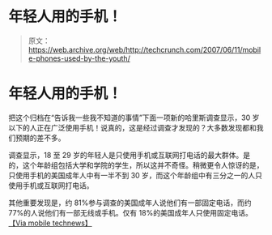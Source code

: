# 年轻人用的手机！

> 原文：<https://web.archive.org/web/http://techcrunch.com/2007/06/11/mobile-phones-used-by-the-youth/>

# 年轻人用的手机！

把这个归档在“告诉我一些我不知道的事情”下面一项新的哈里斯调查显示，30 岁以下的人正在广泛使用手机！说真的，这是经过调查才发现的？大多数发现都和我们预期的差不多。

调查显示，18 至 29 岁的年轻人是只使用手机或互联网打电话的最大群体。是的，这个年龄组包括大学和学院的学生，所以这并不奇怪。稍微更令人惊讶的是，只使用手机的美国成年人中有一半不到 30 岁，而这个年龄组中有三分之一的人只使用手机或互联网打电话。

其他重要发现是，约 81%参与调查的美国成年人说他们有一部固定电话，而约 77%的人说他们有一部无线或手机。仅有 18%的美国成年人只使用固定电话。
[【Via mobile technews】](https://web.archive.org/web/20130628164706/http://www.mobiletechnews.com/info/2007/06/08/111146.html)